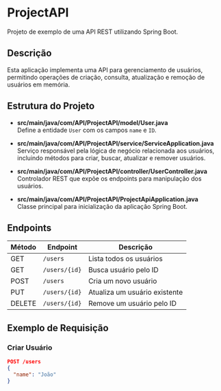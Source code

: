 # ProjectAPI

Projeto de exemplo de uma API REST utilizando Spring Boot.

## Descrição

Esta aplicação implementa uma API para gerenciamento de usuários, permitindo operações de criação, consulta, atualização e remoção de usuários em memória.

## Estrutura do Projeto

- **src/main/java/com/API/ProjectAPI/model/User.java**  
  Define a entidade `User` com os campos `name` e `ID`.

- **src/main/java/com/API/ProjectAPI/service/ServiceApplication.java**  
  Serviço responsável pela lógica de negócio relacionada aos usuários, incluindo métodos para criar, buscar, atualizar e remover usuários.

- **src/main/java/com/API/ProjectAPI/controller/UserController.java**  
  Controlador REST que expõe os endpoints para manipulação dos usuários.

- **src/main/java/com/API/ProjectAPI/ProjectApiApplication.java**  
  Classe principal para inicialização da aplicação Spring Boot.

## Endpoints

| Método | Endpoint      | Descrição                        |
|--------|--------------|----------------------------------|
| GET    | `/users`     | Lista todos os usuários          |
| GET    | `/users/{id}`| Busca usuário pelo ID            |
| POST   | `/users`     | Cria um novo usuário             |
| PUT    | `/users/{id}`| Atualiza um usuário existente    |
| DELETE | `/users/{id}`| Remove um usuário pelo ID        |

## Exemplo de Requisição

### Criar Usuário

```json
POST /users
{
  "name": "João"
}
